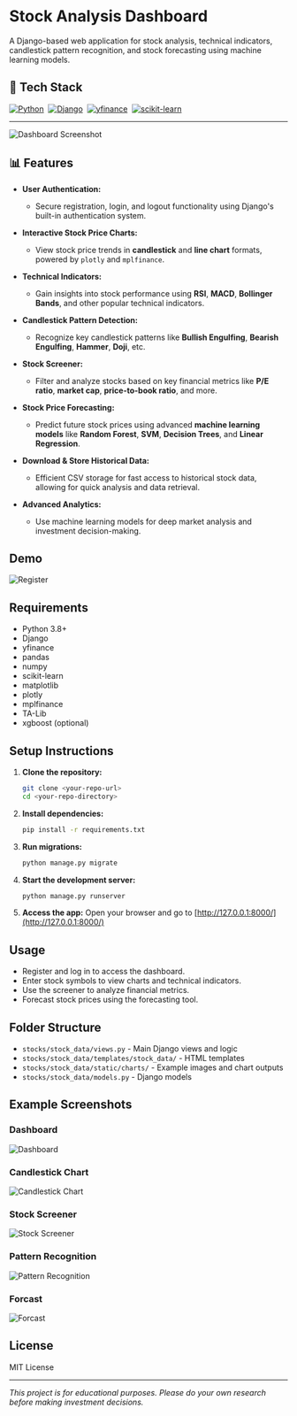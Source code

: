 # Stock Analysis Dashboard

A Django-based web application for stock analysis, technical indicators, candlestick pattern recognition, and stock forecasting using machine learning models.

## 🔧 Tech Stack

[![Python](https://img.shields.io/badge/Python-3.8+-blue?style=for-the-badge&logo=python&logoColor=white)](https://www.python.org)&nbsp;
[![Django](https://img.shields.io/badge/Django-3.x-green?style=for-the-badge&logo=django&logoColor=white)](https://www.djangoproject.com/)&nbsp;
[![yfinance](https://img.shields.io/badge/yfinance-lightgrey?style=for-the-badge)](https://pypi.org/project/yfinance/)&nbsp;
[![scikit-learn](https://img.shields.io/badge/Scikit--Learn-orange?style=for-the-badge&logo=scikit-learn&logoColor=white)](https://scikit-learn.org/)

---

![Dashboard Screenshot](static/charts/dashboard_example.png)

## 📊 Features

- **User Authentication:**
  - Secure registration, login, and logout functionality using Django's built-in authentication system.
  
- **Interactive Stock Price Charts:**
  - View stock price trends in **candlestick** and **line chart** formats, powered by `plotly` and `mplfinance`.
  
- **Technical Indicators:**
  - Gain insights into stock performance using **RSI**, **MACD**, **Bollinger Bands**, and other popular technical indicators.
  
- **Candlestick Pattern Detection:**
  - Recognize key candlestick patterns like **Bullish Engulfing**, **Bearish Engulfing**, **Hammer**, **Doji**, etc.
  
- **Stock Screener:**
  - Filter and analyze stocks based on key financial metrics like **P/E ratio**, **market cap**, **price-to-book ratio**, and more.
  
- **Stock Price Forecasting:**
  - Predict future stock prices using advanced **machine learning models** like **Random Forest**, **SVM**, **Decision Trees**, and **Linear Regression**.
  
- **Download & Store Historical Data:**
  - Efficient CSV storage for fast access to historical stock data, allowing for quick analysis and data retrieval.
  
- **Advanced Analytics:**
  - Use machine learning models for deep market analysis and investment decision-making.

## Demo
![Register](static/charts/Login.png)


## Requirements

- Python 3.8+
- Django
- yfinance
- pandas
- numpy
- scikit-learn
- matplotlib
- plotly
- mplfinance
- TA-Lib
- xgboost (optional)

## Setup Instructions

1. **Clone the repository:**
    ```bash
    git clone <your-repo-url>
    cd <your-repo-directory>
    ```
2. **Install dependencies:**
    ```bash
    pip install -r requirements.txt
    ```
3. **Run migrations:**
    ```bash
    python manage.py migrate
    ```
4. **Start the development server:**
    ```bash
    python manage.py runserver
    ```
5. **Access the app:**
    Open your browser and go to [http://127.0.0.1:8000/](http://127.0.0.1:8000/)

## Usage

- Register and log in to access the dashboard.
- Enter stock symbols to view charts and technical indicators.
- Use the screener to analyze financial metrics.
- Forecast stock prices using the forecasting tool.

## Folder Structure

- `stocks/stock_data/views.py` - Main Django views and logic
- `stocks/stock_data/templates/stock_data/` - HTML templates
- `stocks/stock_data/static/charts/` - Example images and chart outputs
- `stocks/stock_data/models.py` - Django models

## Example Screenshots

### Dashboard
![Dashboard](static/charts/dashboard_example.png)

### Candlestick Chart
![Candlestick Chart](static/charts/Chart.png)

### Stock Screener
![Stock Screener](static/charts/Screener.png)

### Pattern Recognition
![Pattern Recognition](static/charts/Pattern.png)

### Forcast
![Forcast](static/charts/Forcast.png)

## License

MIT License

---

*This project is for educational purposes. Please do your own research before making investment decisions.*